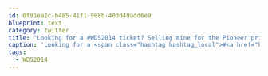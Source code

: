 ```yaml
---
id: 0f91ea2c-b485-41f1-988b-403d49add6e9
blueprint: text
category: twitter
title: "Looking for a #WDS2014 ticket? Selling mine for the Pioneer price &amp; I'll cover the transfer fee."
caption: 'Looking for a <span class="hashtag hashtag_local">#<a href="http://tweettemp.darylchymko.ca/?tag=wds2014">WDS2014</a> ticket? Selling mine for the Pioneer price &amp; I''ll cover the transfer fee.'
tags:
  - WDS2014
---
```

